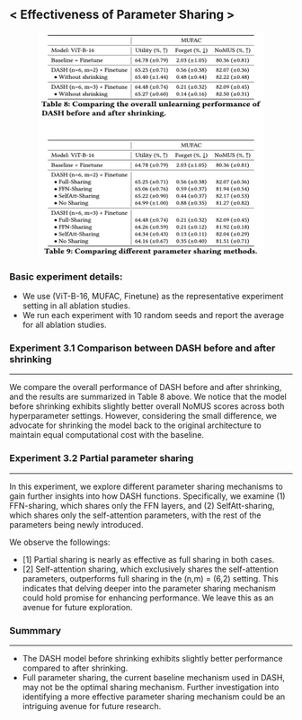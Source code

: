 ## < Effectiveness of Parameter Sharing >
<p align="center">
  <img src="Figs/Fig_2.png" width="400" height="400">
</p>

### Basic experiment details:
- We use (ViT-B-16, MUFAC, Finetune) as the representative experiment setting in all ablation studies.
- We run each experiment with 10 random seeds and report the average for all ablation studies.

### Experiment 3.1 Comparison between DASH before and after shrinking
***
We compare the overall performance of DASH before and after shrinking, and the results are summarized in Table 8 above. We notice that the model before shrinking exhibits slightly better overall NoMUS scores across both hyperparameter settings. However, considering the small difference, we advocate for shrinking the model back to the original architecture to maintain equal computational cost with the baseline.

### Experiment 3.2 Partial parameter sharing
***
In this experiment, we explore different parameter sharing mechanisms to gain further insights into how DASH functions. Specifically, we examine (1) FFN-sharing, which shares only the FFN layers, and (2) SelfAtt-sharing, which shares only the self-attention parameters, with the rest of the parameters being newly introduced.

We observe the followings:
- [1] Partial sharing is nearly as effective as full sharing in both cases.
- [2] Self-attention sharing, which exclusively shares the self-attention parameters, outperforms full sharing in the (n,m) = (6,2) setting. This indicates that delving deeper into the parameter sharing mechanism could hold promise for enhancing performance. We leave this as an avenue for future exploration.

### Summmary
***
* The DASH model before shrinking exhibits slightly better performance compared to after shrinking.
* Full parameter sharing, the current baseline mechanism used in DASH, may not be the optimal sharing mechanism. Further investigation into identifying a more effective parameter sharing mechanism could be an intriguing avenue for future research.
